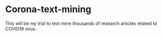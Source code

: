 # Corona-text-mining
This will be my trial to text mine thousands of research articles related to COVID19 virus.
